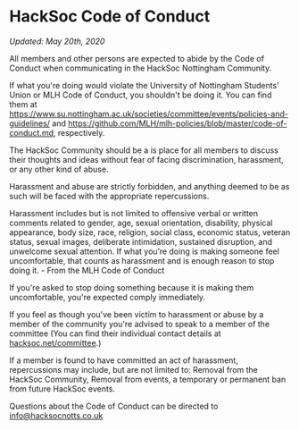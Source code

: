 # HackSoc Code of Conduct

_Updated: May 20th, 2020_

All members and other persons are expected to abide by the Code of Conduct when communicating in the HackSoc Nottingham Community.

If what you're doing would violate the University of Nottingham Students' Union or MLH Code of Conduct, you shouldn't be doing it. You can find them at https://www.su.nottingham.ac.uk/societies/committee/events/policies-and-guidelines/ and https://github.com/MLH/mlh-policies/blob/master/code-of-conduct.md, respectively.

The HackSoc Community should be a is place for all members to discuss their thoughts and ideas without fear of facing discrimination, harassment, or any other kind of abuse.

Harassment and abuse are strictly forbidden, and anything deemed to be as such will be faced with the appropriate repercussions.

Harassment includes but is not limited to offensive verbal or written comments related to gender, age, sexual orientation, disability, physical appearance, body size, race, religion, social class, economic status, veteran status, sexual images, deliberate intimidation,  sustained disruption, and unwelcome sexual attention. If what you’re doing is making someone feel uncomfortable, that counts as harassment and is enough reason to stop doing it. - From the MLH Code of Conduct

If you're asked to stop doing something because it is making them uncomfortable, you're expected comply immediately.

If you feel as though you've been victim to harassment or abuse by a member of the community you're advised to speak to a member of the committee (You can find their individual contact details at [hacksoc.net/committee](https://hacksoc.net/committee).)

If a member is found to have committed an act of harassment, repercussions may include, but are not limited to: Removal from the HackSoc Community, Removal from events, a temporary or permanent ban from future HackSoc events.

Questions about the Code of Conduct can be directed to info@hacksocnotts.co.uk
